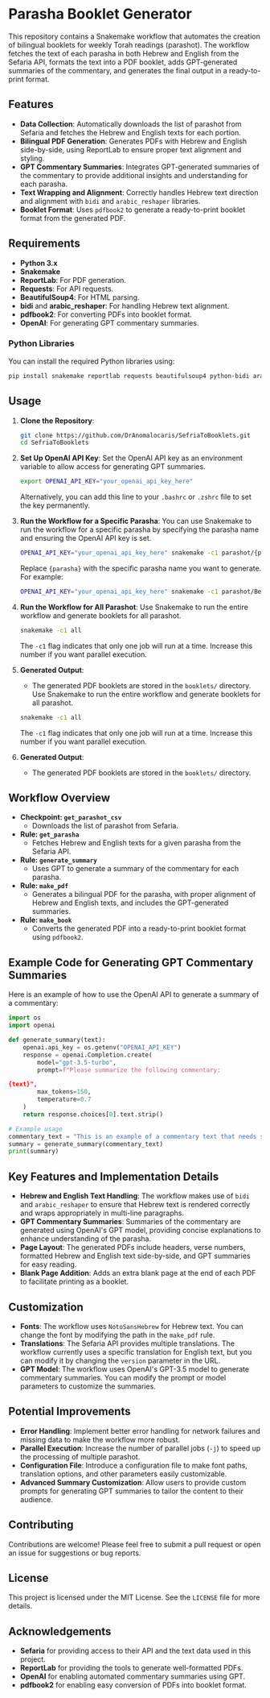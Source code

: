 # Parasha Booklet Generator

This repository contains a Snakemake workflow that automates the creation of bilingual booklets for weekly Torah readings (parashot). The workflow fetches the text of each parasha in both Hebrew and English from the Sefaria API, formats the text into a PDF booklet, adds GPT-generated summaries of the commentary, and generates the final output in a ready-to-print format.

## Features

- **Data Collection**: Automatically downloads the list of parashot from Sefaria and fetches the Hebrew and English texts for each portion.
- **Bilingual PDF Generation**: Generates PDFs with Hebrew and English side-by-side, using ReportLab to ensure proper text alignment and styling.
- **GPT Commentary Summaries**: Integrates GPT-generated summaries of the commentary to provide additional insights and understanding for each parasha.
- **Text Wrapping and Alignment**: Correctly handles Hebrew text direction and alignment with `bidi` and `arabic_reshaper` libraries.
- **Booklet Format**: Uses `pdfbook2` to generate a ready-to-print booklet format from the generated PDF.

## Requirements

- **Python 3.x**
- **Snakemake**
- **ReportLab**: For PDF generation.
- **Requests**: For API requests.
- **BeautifulSoup4**: For HTML parsing.
- **bidi** and **arabic_reshaper**: For handling Hebrew text alignment.
- **pdfbook2**: For converting PDFs into booklet format.
- **OpenAI**: For generating GPT commentary summaries.

### Python Libraries

You can install the required Python libraries using:

```sh
pip install snakemake reportlab requests beautifulsoup4 python-bidi arabic-reshaper openai
```

## Usage

1. **Clone the Repository**:

   ```sh
   git clone https://github.com/DrAnomalocaris/SefriaToBooklets.git
   cd SefriaToBooklets
   ```
2. **Set Up OpenAI API Key**:
   Set the OpenAI API key as an environment variable to allow access for generating GPT summaries.

   ```sh
   export OPENAI_API_KEY="your_openai_api_key_here"
   ```

   Alternatively, you can add this line to your `.bashrc` or `.zshrc` file to set the key permanently.
3. **Run the Workflow for a Specific Parasha**:
   You can use Snakemake to run the workflow for a specific parasha by specifying the parasha name and ensuring the OpenAI API key is set.

   ```sh
   OPENAI_API_KEY="your_openai_api_key_here" snakemake -c1 parashot/{parasha}.pdf
   ```

   Replace `{parasha}` with the specific parasha name you want to generate. For example:

   ```sh
   OPENAI_API_KEY="your_openai_api_key_here" snakemake -c1 parashot/Bereishit.pdf
   ```
4. **Run the Workflow for All Parashot**:
   Use Snakemake to run the entire workflow and generate booklets for all parashot.

   ```sh
   snakemake -c1 all
   ```

   The `-c1` flag indicates that only one job will run at a time. Increase this number if you want parallel execution.
5. **Generated Output**:

   - The generated PDF booklets are stored in the `booklets/` directory.
     Use Snakemake to run the entire workflow and generate booklets for all parashot.

   ```sh
   snakemake -c1 all
   ```

   The `-c1` flag indicates that only one job will run at a time. Increase this number if you want parallel execution.
6. **Generated Output**:

   - The generated PDF booklets are stored in the `booklets/` directory.

## Workflow Overview

- **Checkpoint: `get_parashot_csv`**
  - Downloads the list of parashot from Sefaria.
- **Rule: `get_parasha`**
  - Fetches Hebrew and English texts for a given parasha from the Sefaria API.
- **Rule: `generate_summary`**
  - Uses GPT to generate a summary of the commentary for each parasha.
- **Rule: `make_pdf`**
  - Generates a bilingual PDF for the parasha, with proper alignment of Hebrew and English texts, and includes the GPT-generated summaries.
- **Rule: `make_book`**
  - Converts the generated PDF into a ready-to-print booklet format using `pdfbook2`.

## Example Code for Generating GPT Commentary Summaries

Here is an example of how to use the OpenAI API to generate a summary of a commentary:

```python
import os
import openai

def generate_summary(text):
    openai.api_key = os.getenv("OPENAI_API_KEY")
    response = openai.Completion.create(
        model="gpt-3.5-turbo",
        prompt=f"Please summarize the following commentary:

{text}",
        max_tokens=150,
        temperature=0.7
    )
    return response.choices[0].text.strip()

# Example usage
commentary_text = "This is an example of a commentary text that needs summarizing."
summary = generate_summary(commentary_text)
print(summary)
```

## Key Features and Implementation Details

- **Hebrew and English Text Handling**: The workflow makes use of `bidi` and `arabic_reshaper` to ensure that Hebrew text is rendered correctly and wraps appropriately in multi-line paragraphs.
- **GPT Commentary Summaries**: Summaries of the commentary are generated using OpenAI's GPT model, providing concise explanations to enhance understanding of the parasha.
- **Page Layout**: The generated PDFs include headers, verse numbers, formatted Hebrew and English text side-by-side, and GPT summaries for easy reading.
- **Blank Page Addition**: Adds an extra blank page at the end of each PDF to facilitate printing as a booklet.

## Customization

- **Fonts**: The workflow uses `NotoSansHebrew` for Hebrew text. You can change the font by modifying the path in the `make_pdf` rule.
- **Translations**: The Sefaria API provides multiple translations. The workflow currently uses a specific translation for English text, but you can modify it by changing the `version` parameter in the URL.
- **GPT Model**: The workflow uses OpenAI's GPT-3.5 model to generate commentary summaries. You can modify the prompt or model parameters to customize the summaries.

## Potential Improvements

- **Error Handling**: Implement better error handling for network failures and missing data to make the workflow more robust.
- **Parallel Execution**: Increase the number of parallel jobs (`-j`) to speed up the processing of multiple parashot.
- **Configuration File**: Introduce a configuration file to make font paths, translation options, and other parameters easily customizable.
- **Advanced Summary Customization**: Allow users to provide custom prompts for generating GPT summaries to tailor the content to their audience.

## Contributing

Contributions are welcome! Please feel free to submit a pull request or open an issue for suggestions or bug reports.

## License

This project is licensed under the MIT License. See the `LICENSE` file for more details.

## Acknowledgements

- **Sefaria** for providing access to their API and the text data used in this project.
- **ReportLab** for providing the tools to generate well-formatted PDFs.
- **OpenAI** for enabling automated commentary summaries using GPT.
- **pdfbook2** for enabling easy conversion of PDFs into booklet format.
